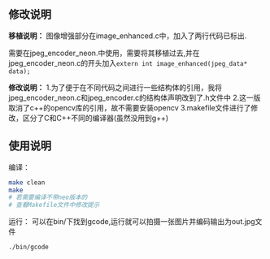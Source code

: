## 修改说明
**移植说明：**
图像增强部分在image_enhanced.c中，加入了两行代码已标出.

需要在jpeg_encoder_neon.中使用，需要将其移植过去,并在jpeg_encoder_neon.c的开头加入`extern int image_enhanced(jpeg_data* data);`

**修改说明：**
1.为了便于在不同代码之间进行一些结构体的引用，我将jpeg_encoder_neon.c和jpeg_encoder.c的结构体声明改到了.h文件中
2.这一版取消了c++的opencv库的引用，故不需要安装opencv
3.makefile文件进行了修改，区分了C和C++不同的编译器(虽然没用到g++)

## 使用说明

编译：
```sh
make clean
make
# 若需要编译不带neo版本的 
# 查看Makefile文件中修改提示

```


运行：
可以在bin/下找到gcode,运行就可以拍摄一张图片并编码输出为out.jpg文件

```sh
./bin/gcode
```


